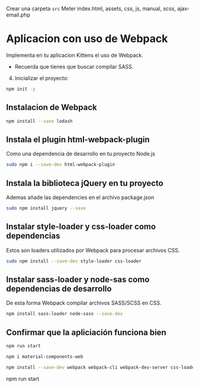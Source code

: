 Crear una carpeta `src`
Meter index.html, assets, css, js, manual, scss, ajax-email.php

# Aplicacion con uso de Webpack

Implementa en tu aplicacion Kittens el uso de Webpack. 

- Recuerda que tienes que buscar compilar SASS. 
4. Inicializar el proyecto:
```bash
npm init -y
```
## Instalacion de Webpack
```bash
npm install --save lodash
```

## Instala el plugin html-webpack-plugin 
Como una dependencia de desarrollo en tu proyecto Node.js

```bash
sudo npm i --save-dev html-webpack-plugin
```
## Instala la biblioteca jQuery en tu proyecto
Ademas añade las dependencies en el archivo package.json
```bash
sudo npm install jquery --save
```

## Instalar style-loader y css-loader como dependencias 
Estos son loaders utilizados por Webpack para procesar archivos CSS.
```bash
sudo npm install --save-dev style-loader css-loader
```

## Instalar sass-loader y node-sas como dependencias de desarrollo
De esta forma Webpack compilar archivos SASS/SCSS en CSS.
```bash
npm install sass-loader node-sass --save-dev
```

## Confirmar que la apliciación funciona bien
``` bash 
npm run start
```

```bash
npm i material-components-web
```

```bash
npm install --save-dev webpack webpack-cli webpack-dev-server css-loader sass-loader sass extract-loader file-loader

```


npm run start
